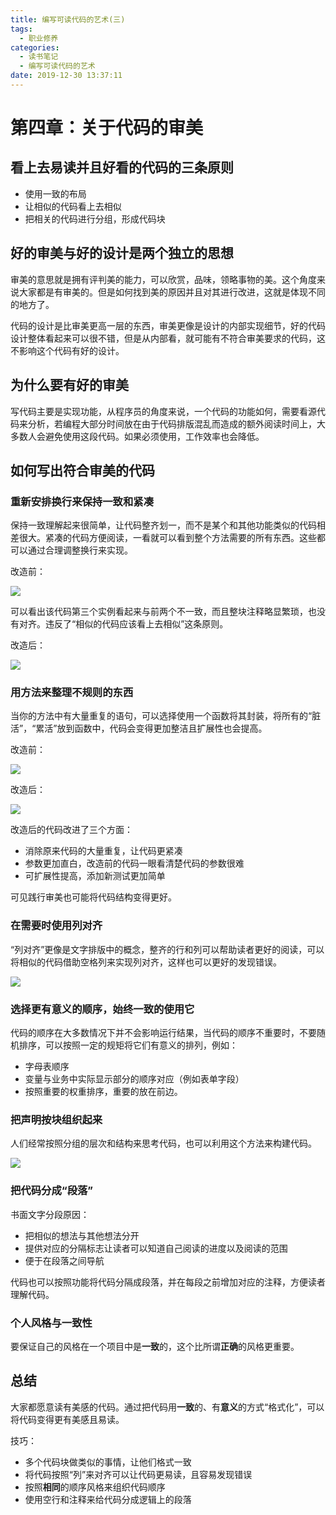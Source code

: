 ```yaml
---
title: 编写可读代码的艺术(三)
tags:
  - 职业修养
categories:
  - 读书笔记
  - 编写可读代码的艺术
date: 2019-12-30 13:37:11
---
```



# 第四章：关于代码的审美

## 看上去易读并且好看的代码的三条原则

- 使用一致的布局
- 让相似的代码看上去相似
- 把相关的代码进行分组，形成代码块

## 好的审美与好的设计是两个独立的思想

审美的意思就是拥有评判美的能力，可以欣赏，品味，领略事物的美。这个角度来说大家都是有审美的。但是如何找到美的原因并且对其进行改进，这就是体现不同的地方了。

代码的设计是比审美更高一层的东西，审美更像是设计的内部实现细节，好的代码设计整体看起来可以很不错，但是从内部看，就可能有不符合审美要求的代码，这不影响这个代码有好的设计。

## 为什么要有好的审美

写代码主要是实现功能，从程序员的角度来说，一个代码的功能如何，需要看源代码来分析，若编程大部分时间放在由于代码排版混乱而造成的额外阅读时间上，大多数人会避免使用这段代码。如果必须使用，工作效率也会降低。

## 如何写出符合审美的代码

### 重新安排换行来保持一致和紧凑

保持一致理解起来很简单，让代码整齐划一，而不是某个和其他功能类似的代码相差很大。紧凑的代码方便阅读，一看就可以看到整个方法需要的所有东西。这些都可以通过合理调整换行来实现。

改造前：

![](Jietu20200105-140417.jpg)

可以看出该代码第三个实例看起来与前两个不一致，而且整块注释略显繁琐，也没有对齐。违反了“相似的代码应该看上去相似”这条原则。

改造后：

![](Jietu20200105-140939.jpg)

### 用方法来整理不规则的东西

当你的方法中有大量重复的语句，可以选择使用一个函数将其封装，将所有的“脏活”，“累活”放到函数中，代码会变得更加整洁且扩展性也会提高。

改造前：

![](Jietu20200105-141749.jpg)

改造后：

![](Jietu20200105-141940.jpg)

改造后的代码改进了三个方面：

- 消除原来代码的大量重复，让代码更紧凑
- 参数更加直白，改造前的代码一眼看清楚代码的参数很难
- 可扩展性提高，添加新测试更加简单

可见践行审美也可能将代码结构变得更好。

### 在需要时使用列对齐

“列对齐”更像是文字排版中的概念，整齐的行和列可以帮助读者更好的阅读，可以将相似的代码借助空格列来实现列对齐，这样也可以更好的发现错误。

![](Jietu20200105-143631.jpg)

### 选择更有意义的顺序，始终一致的使用它

代码的顺序在大多数情况下并不会影响运行结果，当代码的顺序不重要时，不要随机排序，可以按照一定的规矩将它们有意义的排列，例如：

- 字母表顺序
- 变量与业务中实际显示部分的顺序对应（例如表单字段）
- 按照重要的权重排序，重要的放在前边。

### 把声明按块组织起来

人们经常按照分组的层次和结构来思考代码，也可以利用这个方法来构建代码。

![](Jietu20200105-144437.jpg)

### 把代码分成“段落”

书面文字分段原因：

- 把相似的想法与其他想法分开
- 提供对应的分隔标志让读者可以知道自己阅读的进度以及阅读的范围
- 便于在段落之间导航

代码也可以按照功能将代码分隔成段落，并在每段之前增加对应的注释，方便读者理解代码。

### 个人风格与一致性

要保证自己的风格在一个项目中是**一致**的，这个比所谓**正确**的风格更重要。

## 总结

大家都愿意读有美感的代码。通过把代码用**一致**的、有**意义**的方式“格式化”，可以将代码变得更有美感且易读。

技巧：

- 多个代码块做类似的事情，让他们格式一致
- 将代码按照“列”来对齐可以让代码更易读，且容易发现错误
- 按照**相同**的顺序风格来组织代码顺序
- 使用空行和注释来给代码分成逻辑上的段落
